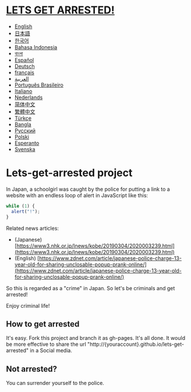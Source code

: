 # [LETS GET ARRESTED!](http://oze4.github.io/lets-get-arrested)

- [English](README.md)
- [日本語](README.ja.md)
- [한국어](README.ko.md)
- [Bahasa Indonesia](README.in.md)
- [বাংলা](README.bn.md)
- [Español](README.es.md)
- [Deutsch](README.de.md)
- [français](README.fr.md)
- [العربية](README.ar.md)
- [Português Brasileiro](README.pt-br.md)
- [Italiano](README.it.md)
- [Nederlands](README.nl.md)
- [简体中文](README.zh_hans.md)
- [繁體中文](README.zh_hant.md)
- [Türkçe](README.tr.md)
- [Bangla](README.bn.md)
- [Русский](README.ru.md)
- [Polski](README.pl.md)
- [Esperanto](README.eo.md)
- [Svenska](README.se.md)

# Lets-get-arrested project

In Japan, a schoolgirl was caught by the police for putting a link to a website with an endless loop of alert in JavaScript like this:

```js
while (1) {
  alert("!");
}
```

Related news articles:

- (Japanese) [https://www3.nhk.or.jp/lnews/kobe/20190304/2020003239.html](https://www3.nhk.or.jp/lnews/kobe/20190304/2020003239.html)
- (English) [https://www.zdnet.com/article/japanese-police-charge-13-year-old-for-sharing-unclosable-popup-prank-online/](https://www.zdnet.com/article/japanese-police-charge-13-year-old-for-sharing-unclosable-popup-prank-online/)

So this is regarded as a "crime" in Japan. So let's be criminals and get arrested!

Enjoy criminal life!

## How to get arrested

It's easy. Fork this project and branch it as gh-pages. It's all done. It would be more effective to share the url "http://{youraccount}.github.io/lets-get-arrested" in a Social media.

## Not arrested?

You can surrender yourself to the police.
